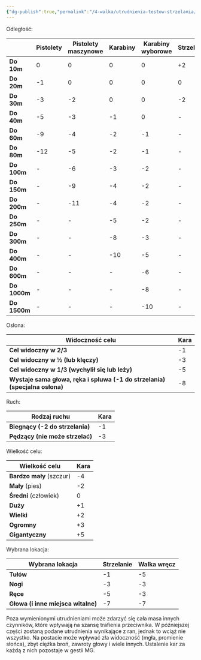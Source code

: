 ```yaml
---
{"dg-publish":true,"permalink":"/4-walka/utrudnienia-testow-strzelania/","dgPassFrontmatter":true}
---
```


Odległość:

|              | **Pistolety** | **Pistolety maszynowe** | **Karabiny** | **Karabiny wyborowe** | **Strzelby** | **Granaty** |
| ------------ | ------------- | ----------------------- | ------------ | --------------------- | ------------ | ----------- |
| **Do 10m**   | 0             | 0                       | 0            | 0                     | +2           | 0           |
| **Do 20m**   | -1            | 0                       | 0            | 0                     | 0            | -1          |
| **Do 30m**   | -3            | -2                      | 0            | 0                     | -2           | -3          |
| **Do 40m**   | -5            | -3                      | -1           | 0                     | -            | -8          |
| **Do 60m**   | -9            | -4                      | -2           | -1                    | -            | -12         |
| **Do 80m**   | -12           | -5                      | -2           | -1                    | -            | -           |
| **Do 100m**  | -             | -6                      | -3           | -2                    | -            | -           |
| **Do 150m**  | -             | -9                      | -4           | -2                    | -            | -           |
| **Do 200m**  | -             | -11                     | -4           | -2                    | -            | -           |
| **Do 250m**  | -             | -                       | -5           | -2                    | -            | -           |
| **Do 300m**  | -             | -                       | -8           | -3                    | -            | -           |
| **Do 400m**  | -             | -                       | -10          | -5                    | -            | -           |
| **Do 600m**  | -             | -                       | -            | -6                    | -            | -           |
| **Do 1000m** | -             | -                       | -            | -8                    | -            | -           |
| **Do 1500m** | -             | -                       | -            | -10                   | -            | -           |

Osłona:

| **Widoczność celu**                                                         | **Kara** |
| --------------------------------------------------------------------------- | -------- |
| **Cel widoczny w 2/3**                                                      | -1       |
| **Cel widoczny w ½ (lub klęczy)**                                           | -3       |
| **Cel widoczny w 1/3 (wychylił się lub leży)**                              | -5       |
| **Wystaje sama głowa, ręka i spluwa (-1 do strzelania) (specjalna osłona)** | -8       |

Ruch:

| **Rodzaj ruchu**                | **Kara** |
| ------------------------------- | -------- |
| **Biegnący (-2 do strzelania)** | -1       |
| **Pędzący (nie może strzelać)** | -3       |

  

Wielkość celu:

| **Wielkość celu**        | **Kara** |
| ------------------------ | -------- |
| **Bardzo mały** (szczur) | -4       |
| **Mały** (pies)          | -2       |
| **Średni** (człowiek)    | 0        |
| **Duży**                 | +1       |
| **Wielki**               | +2       |
| **Ogromny**              | +3       |
| **Gigantyczny**          | +5       |

Wybrana lokacja:

| **Wybrana lokacja**                | **Strzelanie** | **Walka wręcz** |
| ---------------------------------- | -------------- | --------------- |
| **Tułów**                          | -1             | -5              |
| **Nogi**                           | -3             | -3              |
| **Ręce**                           | -5             | -3              |
| **Głowa (i inne miejsca witalne)** | -7             | -7              |

Poza wymienionymi utrudnieniami może zdarzyć się cała masa innych czynników, które wpływają na szansę trafienia przeciwnika. W późniejszej części zostaną podane utrudnienia wynikające z ran, jednak to wciąż nie wszystko. Na postacie może wpływać zła widoczność (mgła, promienie słońca), zbyt ciężka broń, zawroty głowy i wiele innych. Ustalenie kar za każdą z nich pozostaje w gestii MG.